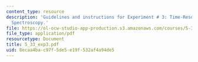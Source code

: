 ```yaml
---
content_type: resource
description: 'Guidelines and instructions for Experiment # 3: Time-Resolved Electronic
  Spectroscopy.'
file: https://ol-ocw-studio-app-production.s3.amazonaws.com/courses/5-33-advanced-chemical-experimentation-and-instrumentation-fall-2007/8ecaa4bac97f5de5e19f532af4a94de5_5_33_exp3.pdf
file_type: application/pdf
resourcetype: Document
title: 5_33_exp3.pdf
uid: 8ecaa4ba-c97f-5de5-e19f-532af4a94de5
---
```

